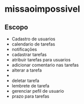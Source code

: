 # missaoimpossivel
## Escopo

- Cadastro de usuarios
- calendario de tarefas
- notificações
- cadastrar tarefas
- atribuir tarefas para usuarios
- adicionar comentario nas tarefas
- alterar a tarefa
- 
- deletar tarefa
- lembrete de tarefa
- gerenciar pefil de usuario
- prazo para tarefas

## 